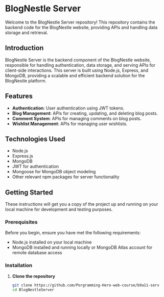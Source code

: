 # BlogNestle Server

Welcome to the BlogNestle Server repository! This repository contains the backend code for the BlogNestle website, providing APIs and handling data storage and retrieval.



## Introduction

BlogNestle Server is the backend component of the BlogNestle website, responsible for handling authentication, data storage, and serving APIs for client-side interactions. This server is built using Node.js, Express, and MongoDB, providing a scalable and efficient backend solution for the BlogNestle platform.

## Features

- **Authentication**: User authentication using JWT tokens.
- **Blog Management**: APIs for creating, updating, and deleting blog posts.
- **Comment System**: APIs for managing comments on blog posts.
- **Wishlist Management**: APIs for managing user wishlists.

## Technologies Used

- Node.js
- Express.js
- MongoDB
- JWT for authentication
- Mongoose for MongoDB object modeling
- Other relevant npm packages for server functionality

## Getting Started

These instructions will get you a copy of the project up and running on your local machine for development and testing purposes.

### Prerequisites

Before you begin, ensure you have met the following requirements:

- Node.js installed on your local machine
- MongoDB installed and running locally or MongoDB Atlas account for remote database access

### Installation

1. **Clone the repository**
   ```bash
   git clone https://github.com/Porgramming-Hero-web-course/b9a11-server-side-mr9asif.git
   cd BlogNestleServer
